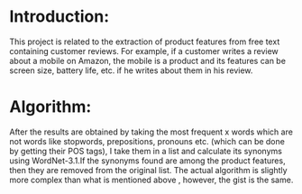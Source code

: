 # Introduction:

This project is related to the extraction of product features from free text containing customer reviews. For example, if a customer writes a review about a mobile on Amazon, the mobile is a product and its features can be screen size, battery life, etc. if he writes about them in his review.

# Algorithm:

After the results are obtained by taking the most frequent x words which are not words like stopwords, prepositions, pronouns etc. (which can be done by getting their POS tags), I take them in a list and calculate its synonyms using WordNet-3.1.If the synonyms found are among the product features, then they are removed from the original list. The actual algorithm is slightly more complex than what is mentioned above , however, the gist is the same. 
